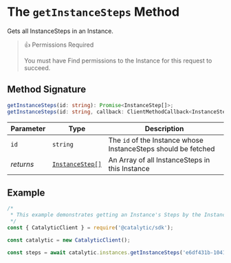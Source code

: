 # The `getInstanceSteps` Method

Gets all InstanceSteps in an Instance.

> 👍 Permissions Required
>
> You must have Find permissions to the Instance for this request to succeed.

## Method Signature

```typescript
getInstanceSteps(id: string): Promise<InstanceStep[]>;
getInstanceSteps(id: string, callback: ClientMethodCallback<InstanceStep[]>): void;
```

| Parameter | Type                                            | Description                                                    |
| --------- | ----------------------------------------------- | -------------------------------------------------------------- |
| `id`      | `string`                                        | The `id` of the Instance whose InstanceSteps should be fetched |
| _returns_ | [`InstanceStep[]`](doc:the-instancestep-entity) | An Array of all InstanceSteps in this Instance                 |

## Example

```js
/*
 * This example demonstrates getting an Instance's Steps by the Instance ID
 */
const { CatalyticClient } = require('@catalytic/sdk');

const catalytic = new CatalyticClient();

const steps = await catalytic.instances.getInstanceSteps('e6df431b-1041-4326-89e5-1e14caa6a08f');
```
